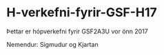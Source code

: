 # H-verkefni-fyrir-GSF-H17

Þettar er hópverkefni fyrir GSF2A3U vor önn 2017

Nemendur: Sigmudur og Kjartan
